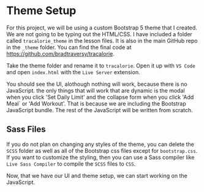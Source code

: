 # Theme Setup

For this project, we will be using a custom Bootstrap 5 theme that I created. We are not going to be typing out the HTML/CSS. I have included a folder called `tracalorie_theme` in the lesson files. It is also in the main GitHub repo in the `_theme` folder. You can find the final code at https://github.com/bradtraversy/tracalorie.

Take the theme folder and rename it to `tracalorie`. Open it up with `VS Code` and open `index.html` with the `Live Server` extension.

You should see the UI, alothough nothing will work, because there is no JavaScript. the only things that will work that are dynamic is the modal when you click 'Set Daily Limit' and the collapse form when you click 'Add Meal` or 'Add Workout'. That is because we are including the Bootstrap JavaScript bundle. The rest of the JavaScript will be written from scratch.

## Sass Files

If you do not plan on changing any styles of the theme, you can delete the `SCSS` folder as well as all of the Bootstrap css files except for `bootstrap.css`. If you want to customize the styling, then you can use a Sass compiler like `Live Sass Compiler` to compile the `SCSS` files to `CSS`.

Now, that we have our UI and theme setup, we can start working on the JavaScript.
